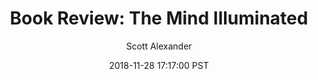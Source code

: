 ---
layout: podcast
title: "Book Review: The Mind Illuminated"
author: Scott Alexander
description: https://slatestarcodex.com/2018/11/28/book-review-the-mind-illuminated/
date: 2018-11-28 17:17:00 PST
length: 7195413
duration: 1799
guid: book-review-the-mind-illuminated
---